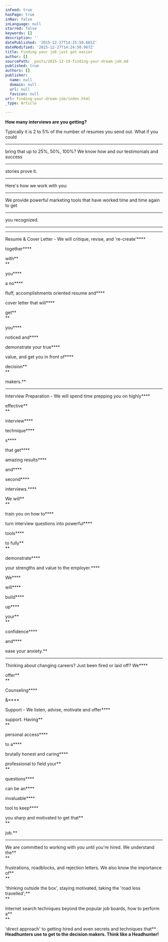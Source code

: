 ```yaml
---
inFeed: true
hasPage: true
inNav: false
inLanguage: null
starred: false
keywords: []
description: ''
datePublished: '2015-12-27T14:25:50.681Z'
dateModified: '2015-12-27T14:24:50.967Z'
title: Finding your job just got easier
author: []
sourcePath: _posts/2015-12-19-finding-your-dream-job.md
published: true
authors: []
publisher:
  name: null
  domain: null
  url: null
  favicon: null
url: finding-your-dream-job/index.html
_type: Article

---
```

**How many interviews are you getting?**

Typically it is 2 to 5% of the number of resumes you send out.  What if you could

****

bring that up to 25%, 50%, 100%? We know how and our testimonials and success

****

stories prove it.

****

Here's how we work with you:

****

We provide powerful marketing tools that have worked time and time again to get

****

you recognized.

****

* **

Resume & Cover Letter - We will critique, revise, and 're-create'****

together****

with**  
**

you****

a no****

fluff, accomplishments oriented resume and****

cover letter that will****

get**  
**

you****

noticed and****

demonstrate your true****

value, and get you in front of****

decision**  
**

makers.**

* **

Interview Preparation - We will spend time prepping you on highly****

effective**  
**

interview****

technique****

s****

that get****

amazing results****

and****

second****

interviews.****

We will**  
**

train you on how to****

turn interview questions into powerful****

tools****

to fully**  
**

demonstrate****

your strengths and value to the employer.****

We****

will****

build****

up****

your**  
**

confidence****

and****

ease your anxiety.**

* **

Thinking about changing careers? Just been fired or laid off? We****

offer**  
**

Counseling****

&****

Support - We listen, advise, motivate and offer****

support.  Having**  
**

personal access****

to a****

brutally honest and caring****

professional to field your**  
**

questions****

can be an****

invaluable****

tool to keep****

you sharp and motivated to get that**  
**

job.**

* **

We are committed to working with you until you're hired. We understand the**  
**

frustrations, roadblocks, and rejection letters. We also know the importance of**  
**

'thinking outside the box', staying motivated, taking the 'road less travelled';**  
**

Internet search techniques beyond the popular job boards, how to perform a**  
**

'direct approach' to getting hired and even secrets and techniques that**  
**Headhunters use to get to the decision makers. Think like a Headhunter!**